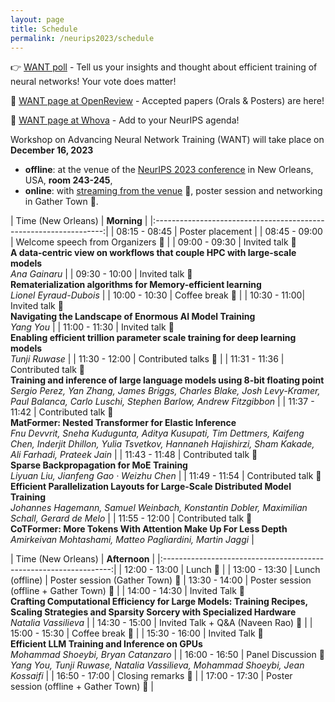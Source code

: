 ```yaml
---
layout: page
title: Schedule
permalink: /neurips2023/schedule
---
```

<style>
/* div {
    text-align: center;
    margin: 0 auto;
} */
</style>
👉 [WANT poll](https://forms.gle/cJHmvtZvdbMuHzxh9) - Tell us your insights and thought about efficient training of neural networks! Your vote does matter! 

📜 [WANT page at OpenReview](https://openreview.net/group?id=NeurIPS.cc/2023/Workshop/WANT) - Accepted papers (Orals & Posters) are here!

📅 [WANT page at Whova](https://whova.com/portal/webapp/cnips_202312/Agenda/3512322) - Add to your NeurIPS agenda!

Workshop on Advancing Neural Network Training (WANT) will take place on **December 16, 2023**
- **offline**: at the venue of the [NeurIPS 2023 conference](https://neurips.cc) in New Orleans, USA, **room 243-245**,
- **online**: with [streaming from the venue](https://neurips.cc/virtual/2023/workshop/66493) 🎥, poster session and networking in Gather Town 🏰.

<!-- 
<table><tbody>
<tr>
  <th> Time (New Orleans) </th>
  <th> 
  
  **Morning** 
  
  </th>
<tr>
<tr>
  <td>
  08:15 - 08:45 
  </td>
  <td>
<details>
<summary> 

Invited talk <br> **Rematerialization algorithms for Memory-efficient learning** <br> *Lionel Eyraud-Dubois* 

</summary> 

**Abstract:** The training phase of Deep Neural Networks is often a very memory-intensive procedure, where large amounts of intermediate data have to be kept in memory during one iteration. One possible approach to reduce memory usage is rematerialization, aka gradient checkpointing, where some intermediate data are recomputed when needed rather than kept in memory. This provides a tradeoff between memory usage and recomputation time. In this talk I will present several approaches for the optimization problem, where one wants to minimize the recomputation time given a fixed memory budget. The corresponding algorithms have been implemented in easy-to-use libraries for the PyTorch framework, which can significantly reduce memory usage with reasonable overhead.
</details> 
  </td>
<tbody></table>
 -->



| Time (New Orleans) | **Morning**   | 
|:-----------------------------------------------------------------:|
| 08:15 - 08:45 | Poster placement                             | 
| 08:45 - 09:00 | Welcome speech from Organizers 🎥                                  | 
| 09:00 - 09:30 | Invited talk 🎥  <br> **A data-centric view on workflows that couple HPC with large-scale models** <br> *Ana Gainaru*                             | 
| 09:30 - 10:00 | Invited talk 🎥  <br> **Rematerialization algorithms for Memory-efficient learning** <br> *Lionel Eyraud-Dubois*                      | 
| 10:00 - 10:30 | Coffee break  🏰                                | 
| 10:30 - 11:00| Invited talk 🎥 <br> **Navigating the Landscape of Enormous AI Model Training** <br> *Yang You*                        | 
| 11:00 - 11:30 | Invited talk 🎥 <br> **Enabling efficient trillion parameter scale training for deep learning models** <br> *Tunji Ruwase*                           | 
| 11:30 - 12:00 | Contributed talks 🎥 | 
| 11:31 - 11:36 | Contributed talk 🎥 <br> **Training and inference of large language models using 8-bit floating point** <br> *Sergio Perez, Yan Zhang, James Briggs, Charles Blake, Josh Levy-Kramer, Paul Balanca, Carlo Luschi, Stephen Barlow, Andrew Fitzgibbon*   |
| 11:37 - 11:42 | Contributed talk 🎥 <br> **MatFormer: Nested Transformer for Elastic Inference** <br> *Fnu Devvrit, Sneha Kudugunta, Aditya Kusupati, Tim Dettmers, Kaifeng Chen, Inderjit Dhillon, Yulia Tsvetkov, Hannaneh Hajishirzi, Sham Kakade, Ali Farhadi, Prateek Jain*    |
| 11:43 - 11:48 | Contributed talk 🎥 <br>  **Sparse Backpropagation for MoE Training** <br> *Liyuan Liu, Jianfeng Gao · Weizhu Chen*  |
| 11:49 - 11:54 | Contributed talk 🎥 <br> **Efficient Parallelization Layouts for Large-Scale Distributed Model Training** <br> *Johannes Hagemann, Samuel Weinbach, Konstantin Dobler, Maximilian Schall, Gerard de Melo*   |
| 11:55 - 12:00 | Contributed talk 🎥 <br> **CoTFormer: More Tokens With Attention Make Up For Less Depth** <br> *Amirkeivan Mohtashami, Matteo Pagliardini, Martin Jaggi*  |

| Time (New Orleans) | **Afternoon**    |
|:-----------------------------------------------------------------:|
| 12:00 - 13:00 | Lunch  🏰 |
| 13:00 - 13:30 | Lunch (offline) \| Poster session (Gather Town) 🏰 
| 13:30 - 14:00 | Poster session (offline + Gather Town) 🏰                                | 
| 14:00 - 14:30 | Invited Talk 🎥 <br> **Crafting Computational Efficiency for Large Models: Training Recipes, Scaling Strategies and Sparsity Sorcery with Specialized Hardware** <br> *Natalia Vassilieva*                           | 
| 14:30 - 15:00 | Invited Talk + Q&A (Naveen Rao) 🎥                           | 
| 15:00 - 15:30 | Coffee break 🏰                                | 
| 15:30 - 16:00 | Invited Talk 🎥 <br> **Efficient LLM Training and Inference on GPUs** <br> *Mohammad Shoeybi, Bryan Catanzaro*                           | 
| 16:00 - 16:50 | Panel Discussion 🎥 <br>  *Yang You, Tunji Ruwase, Natalia Vassilieva, Mohammad Shoeybi, Jean Kossaifi* |
| 16:50 - 17:00 | Closing remarks 🎥 |
| 17:00 - 17:30 | Poster session (offline + Gather Town) 🏰                                | 

<!-- | 16:00 - 16:50 | Panel Discussion <br> {::nomarkdown}<ul><li>Yang You </li> <li> Olatunji Ruwase </li>  <li> Natalia Vassilieva </li>  <li>Mohammad Shoeybi </li> <li>Jean Kossaifi</li></ul>{:/} | -->

<!-- | **Activity (morning)**    | **Duration** |
|-----------------------------------------------------------------|--------------|---------------------------------------------------------------|--------------|
| Welcome speech from organizers                                  | 10 mins      | 
| Invited Talks (3-4)                               | 15+5 mins (each)   | 
| Coffee break + Poster Session                                   | 30 mins      |
| Panel Discussion with invited speakers  | 40 mins      |
| Lightning session            | 40   mins    | 


| **Activity (afternoon)**    | **Duration** |
|-----------------------------------------------------------------|--------------|---------------------------------------------------------------|--------------|
| Lunch break + Poster Session                                  | 90 mins      |
| Contributed talk (Best Paper)                                 | 10 mins      |
| Invited talks (3-4)                            | 15+5 mins  (each)   |
| Coffee break + Poster Session                                 | 30 mins      |
| Panel Discussion with invited speakers  | 40 mins      | -->